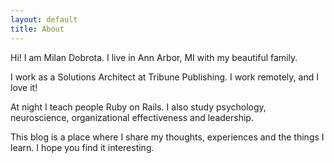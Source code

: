 ```yaml
---
layout: default
title: About
---
```


Hi! I am Milan Dobrota. I live in Ann Arbor, MI with my beautiful family.

I work as a Solutions Architect at Tribune Publishing. I work remotely, and I love it!

At night I teach people Ruby on Rails. I also study psychology, neuroscience, organizational effectiveness and leadership.

This blog is a place where I share my thoughts, experiences and the things I learn. I hope you find it interesting.
